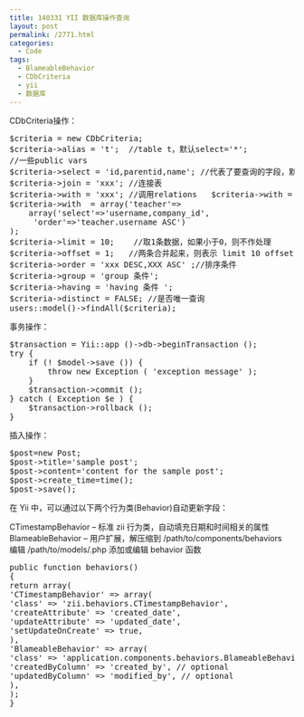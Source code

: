 ```yaml
---
title: 140331 YII 数据库操作查询
layout: post
permalink: /2771.html
categories:
  - Code
tags:
  - BlameableBehavior
  - CDbCriteria
  - yii
  - 数据库
---
```

CDbCriteria操作：

<pre class="brush: php; title: ; notranslate" title="">$criteria = new CDbCriteria;  
$criteria-&gt;alias = 't';  //table t，默认select='*';  
//一些public vars   
$criteria-&gt;select = 'id,parentid,name'; //代表了要查询的字段，默认select='*';    
$criteria-&gt;join = 'xxx'; //连接表    
$criteria-&gt;with = 'xxx'; //调用relations   $criteria-&gt;with = array('accounts','varchar');  
$criteria-&gt;with  = array('teacher'=&gt;  
    array('select'=&gt;'username,company_id',  
     'order'=&gt;'teacher.username ASC')  
);  
$criteria-&gt;limit = 10;    //取1条数据，如果小于0，则不作处理    
$criteria-&gt;offset = 1;   //两条合并起来，则表示 limit 10 offset 1,或者代表了。limit 1,10    
$criteria-&gt;order = 'xxx DESC,XXX ASC' ;//排序条件    
$criteria-&gt;group = 'group 条件';    
$criteria-&gt;having = 'having 条件 ';    
$criteria-&gt;distinct = FALSE; //是否唯一查询  
users::model()-&gt;findAll($criteria);  
</pre>

事务操作：

<pre class="brush: php; title: ; notranslate" title="">$transaction = Yii::app ()-&gt;db-&gt;beginTransaction ();
try {
    if (! $model-&gt;save ()) {
        throw new Exception ( 'exception message' );
    }
    $transaction-&gt;commit ();
} catch ( Exception $e ) {
    $transaction-&gt;rollback ();
}
</pre>

插入操作：

<pre class="brush: php; title: ; notranslate" title="">$post=new Post;
$post-&gt;title='sample post';
$post-&gt;content='content for the sample post';
$post-&gt;create_time=time();
$post-&gt;save();
</pre>

在 Yii 中，可以通过以下两个行为类(Behavior)自动更新字段：

CTimestampBehavior – 标准 zii 行为类，自动填充日期和时间相关的属性  
BlameableBehavior – 用户扩展，解压缩到 /path/to/components/behaviors  
编辑 /path/to/models/<Model>.php 添加或编辑 behavior 函数

<pre class="brush: php; title: ; notranslate" title="">public function behaviors()
{
return array(
'CTimestampBehavior' =&gt; array(
'class' =&gt; 'zii.behaviors.CTimestampBehavior',
'createAttribute' =&gt; 'created_date',
'updateAttribute' =&gt; 'updated_date',
'setUpdateOnCreate' =&gt; true,
),
'BlameableBehavior' =&gt; array(
'class' =&gt; 'application.components.behaviors.BlameableBehavior',
'createdByColumn' =&gt; 'created_by', // optional
'updatedByColumn' =&gt; 'modified_by', // optional
),
);
}
</pre>